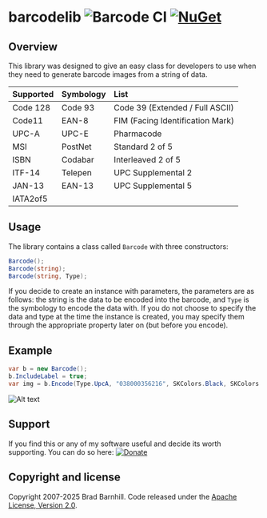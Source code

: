 # barcodelib ![Barcode CI](https://github.com/barnhill/barcodelib/workflows/Barcode%20CI/badge.svg) [![NuGet](https://img.shields.io/nuget/v/BarcodeLib.svg)](https://www.nuget.org/packages/BarcodeLib)

## Overview

This library was designed to give an easy class for developers to use when they need to generate barcode images from a string of data.

|   Supported   |  Symbology    | List  |
| :------------- | :------------- | :-----|
| Code 128      | Code 93       | Code 39 (Extended / Full ASCII) |
| Code11        | EAN-8         | FIM (Facing Identification Mark) |
| UPC-A         | UPC-E         | Pharmacode   |
| MSI           | PostNet       | Standard 2 of 5 |
| ISBN          | Codabar       | Interleaved 2 of 5 |
| ITF-14        | Telepen       | UPC Supplemental 2 |
| JAN-13        | EAN-13        | UPC Supplemental 5 |
| IATA2of5      |               |                    |

## Usage

The library contains a class called `Barcode` with three constructors:

```csharp
Barcode();
Barcode(string);
Barcode(string, Type);
```

If you decide to create an instance with parameters, the parameters are as follows: the string is the data to be encoded into the barcode, and `Type` is the symbology to encode the data with. If you do not choose to specify the data and type at the time the instance is created, you may specify them through the appropriate property later on (but before you encode).

## Example

```csharp
var b = new Barcode();
b.IncludeLabel = true;
var img = b.Encode(Type.UpcA, "038000356216", SKColors.Black, SKColors.White, 290, 120);
```

![Alt text](BarcodeStandard/examples/upca.jpg?raw=true "UPC-A")

## Support

If you find this or any of my software useful and decide its worth supporting.  You can do so here:  [![Donate](https://img.shields.io/badge/Donate-PayPal-green.svg)](https://www.paypal.com/cgi-bin/webscr?cmd=_s-xclick&hosted_button_id=QKT9PSYTDNSXS)

## Copyright and license

Copyright 2007-2025 Brad Barnhill. Code released under the [Apache License, Version 2.0](https://github.com/bbarnhill/barcodelib/blob/master/LICENSE).
